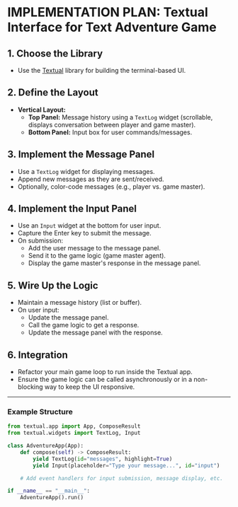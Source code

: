 # IMPLEMENTATION PLAN: Textual Interface for Text Adventure Game

## 1. Choose the Library
- Use the [Textual](https://textual.textualize.io/) library for building the terminal-based UI.

## 2. Define the Layout
- **Vertical Layout:**
  - **Top Panel:** Message history using a `TextLog` widget (scrollable, displays conversation between player and game master).
  - **Bottom Panel:** Input box for user commands/messages.

## 3. Implement the Message Panel
- Use a `TextLog` widget for displaying messages.
- Append new messages as they are sent/received.
- Optionally, color-code messages (e.g., player vs. game master).

## 4. Implement the Input Panel
- Use an `Input` widget at the bottom for user input.
- Capture the Enter key to submit the message.
- On submission:
  - Add the user message to the message panel.
  - Send it to the game logic (game master agent).
  - Display the game master's response in the message panel.

## 5. Wire Up the Logic
- Maintain a message history (list or buffer).
- On user input:
  - Update the message panel.
  - Call the game logic to get a response.
  - Update the message panel with the response.

## 6. Integration
- Refactor your main game loop to run inside the Textual app.
- Ensure the game logic can be called asynchronously or in a non-blocking way to keep the UI responsive.

---

### Example Structure

```python
from textual.app import App, ComposeResult
from textual.widgets import TextLog, Input

class AdventureApp(App):
    def compose(self) -> ComposeResult:
        yield TextLog(id="messages", highlight=True)
        yield Input(placeholder="Type your message...", id="input")

    # Add event handlers for input submission, message display, etc.

if __name__ == "__main__":
    AdventureApp().run()
```
